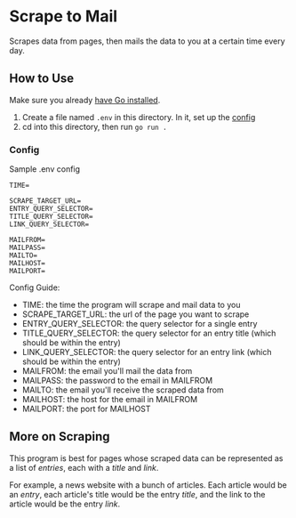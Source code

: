 # Scrape to Mail

Scrapes data from pages, then mails the data to you at a certain time every day.

## How to Use

Make sure you already [have Go installed](https://go.dev/doc/install).

1. Create a file named `.env` in this directory. In it, set up the [config](#config)
2. cd into this directory, then run `go run .`

### Config

Sample .env config

```
TIME=

SCRAPE_TARGET_URL=
ENTRY_QUERY_SELECTOR=
TITLE_QUERY_SELECTOR=
LINK_QUERY_SELECTOR=

MAILFROM=
MAILPASS=
MAILTO=
MAILHOST=
MAILPORT=
```

Config Guide:

-   TIME: the time the program will scrape and mail data to you
-   SCRAPE_TARGET_URL: the url of the page you want to scrape
-   ENTRY_QUERY_SELECTOR: the query selector for a single entry
-   TITLE_QUERY_SELECTOR: the query selector for an entry title (which should be within the entry)
-   LINK_QUERY_SELECTOR: the query selector for an entry link (which should be within the entry)
-   MAILFROM: the email you'll mail the data from
-   MAILPASS: the password to the email in MAILFROM
-   MAILTO: the email you'll receive the scraped data from
-   MAILHOST: the host for the email in MAILFROM
-   MAILPORT: the port for MAILHOST

## More on Scraping

This program is best for pages whose scraped data can be represented as a list of _entries_, each with a _title_ and _link_.

For example, a news website with a bunch of articles. Each article would be an _entry_, each article's title would be the entry _title_, and the link to the article would be the entry _link_.
